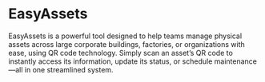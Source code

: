 # EasyAssets
EasyAssets is a powerful tool designed to help teams manage physical assets across large corporate buildings, factories, or organizations with ease, using QR code technology. Simply scan an asset’s QR code to instantly access its information, update its status, or schedule maintenance—all in one streamlined system.
